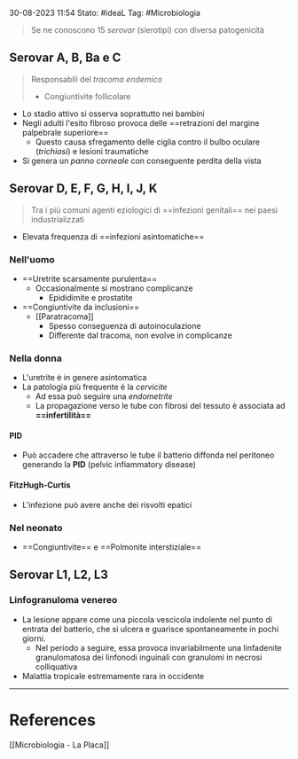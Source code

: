 30-08-2023 11:54
Stato: #ideaL
Tag: #Microbiologia 

> Se ne conoscono 15 *serovar* (sierotipi) con diversa patogenicità

## Serovar A, B, Ba e C
> Responsabili del *tracoma endemico*
> - Congiuntivite follicolare
- Lo stadio attivo si osserva soprattutto nei bambini 
- Negli adulti l'esito fibroso provoca delle ==retrazioni del margine palpebrale superiore==
	- Questo causa sfregamento delle ciglia contro il bulbo oculare (*trichiasi*) e lesioni traumatiche 
- Si genera un *panno corneale* con conseguente perdita della vista

## Serovar D, E, F, G, H, I, J, K
> Tra i più comuni agenti eziologici di ==infezioni genitali== nei paesi industrializzati

- Elevata frequenza di ==infezioni asintomatiche==
### Nell'uomo
- ==Uretrite scarsamente purulenta==
	- Occasionalmente si mostrano complicanze
		- Epididimite e prostatite
- ==Congiuntivite da inclusioni==
	- [[Paratracoma]]
		- Spesso conseguenza di autoinoculazione 
		- Differente dal tracoma, non evolve in complicanze
### Nella donna
- L'uretrite è in genere asintomatica
- La patologia più frequente è la *cervicite* 
	- Ad essa può seguire una *endometrite*
	- La propagazione verso le tube con fibrosi del tessuto è associata ad **==infertilità==**
#### PID
- Può accadere che attraverso le tube il batterio diffonda nel peritoneo generando la **PID** (pelvic infiammatory disease)
#### FitzHugh-Curtis
- L'infezione può avere anche dei risvolti epatici 
### Nel neonato
- ==Congiuntivite== e ==Polmonite interstiziale==

## Serovar L1, L2, L3
### Linfogranuloma venereo 
- La lesione appare come una piccola vescicola indolente nel punto di entrata del batterio, che si ulcera e guarisce spontaneamente in pochi giorni.
	- Nel periodo a seguire, essa provoca invariabilmente una linfadenite granulomatosa dei linfonodi inguinali con granulomi in necrosi colliquativa
- Malattia tropicale estremamente rara in occidente
 







---
# References
[[Microbiologia - La Placa]]